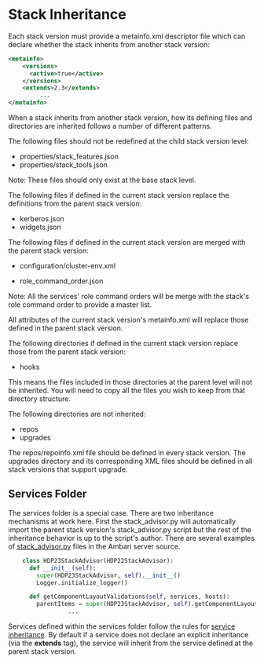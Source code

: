 # Stack Inheritance

Each stack version must provide a metainfo.xml descriptor file which can declare whether the stack inherits from another stack version:

```xml
<metainfo>
    <versions>
      <active>true</active>
    </versions>
    <extends>2.3</extends>
         ...
</metainfo>
```

When a stack inherits from another stack version, how its defining files and directories are inherited follows a number of different patterns.

The following files should not be redefined at the child stack version level:

- properties/stack_features.json
- properties/stack_tools.json

Note: These files should only exist at the base stack level.

The following files if defined in the current stack version replace the definitions from the parent stack version:

- kerberos.json
- widgets.json

The following files if defined in the current stack version are merged with the parent stack version:

- configuration/cluster-env.xml

- role_command_order.json

Note: All the services' role command orders will be merge with the stack's role command order to provide a master list.

All attributes of the current stack version's metainfo.xml will replace those defined in the parent stack version.

The following directories if defined in the current stack version replace those from the parent stack version:

- hooks

This means the files included in those directories at the parent level will not be inherited. You will need to copy all the files you wish to keep from that directory structure.

The following directories are not inherited:

- repos
- upgrades

The repos/repoinfo.xml file should be defined in every stack version. The upgrades directory and its corresponding XML files should be defined in all stack versions that support upgrade.

## Services Folder

The services folder is a special case. There are two inheritance mechanisms at work here. First the stack_advisor.py will automatically import the parent stack version's stack_advisor.py script but the rest of the inheritance behavior is up to the script's author. There are several examples of [stack_advisor.py](https://github.com/apache/ambari/blob/trunk/ambari-server/src/main/resources/stacks/HDP/2.3/services/stack_advisor.py) files in the Ambari server source.

```python
    class HDP23StackAdvisor(HDP22StackAdvisor):
      def __init__(self):
        super(HDP23StackAdvisor, self).__init__()
        Logger.initialize_logger()

      def getComponentLayoutValidations(self, services, hosts):
        parentItems = super(HDP23StackAdvisor, self).getComponentLayoutValidations(services, hosts)
                 ...
```

Services defined within the services folder follow the rules for [service inheritance](./custom-services.md#service-inheritance). By default if a service does not declare an explicit inheritance (via the **extends** tag), the service will inherit from the service defined at the parent stack version.
